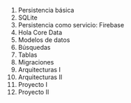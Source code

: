 1. Persistencia básica
2. SQLite
3. Persistencia como servicio: Firebase
4. Hola Core Data
5. Modelos de datos
6. Búsquedas
7. Tablas
8. Migraciones
9. Arquitecturas I
10. Arquitecturas II
11. Proyecto I
12. Proyecto II